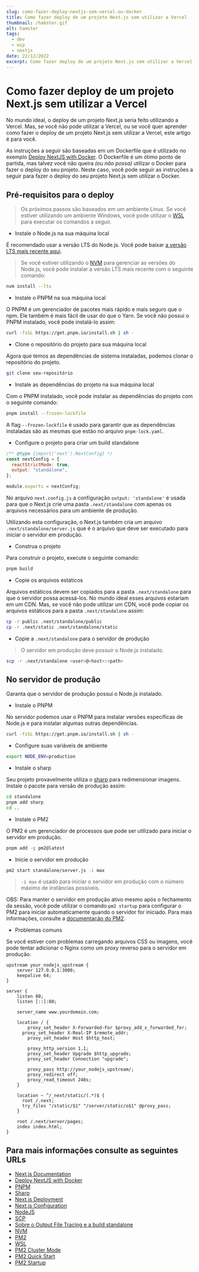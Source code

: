 ```yaml
---
slug: como-fazer-deploy-nextjs-sem-vercel-ou-docker
title: Como fazer deploy de um projeto Next.js sem utilizar a Vercel
thumbnail: /hamster.gif
alt: hamster
tags:
  - dev
  - wip
  - nextjs
date: 22/12/2022
excerpt: Como fazer deploy de um projeto Next.js sem utilizar a Vercel
---
```


# Como fazer deploy de um projeto Next.js sem utilizar a Vercel

No mundo ideal, o deploy de um projeto Next.js seria feito utilizando a Vercel. Mas, se você não pode utilizar a Vercel, ou se você quer aprender como fazer o deploy de um projeto Next.js sem utilizar a Vercel, este artigo é para você.

As instruções a seguir são baseadas em um Dockerfile que é utilizado no exemplo [Deploy NextJS with Docker](https://github.com/vercel/next.js/tree/canary/examples/with-docker). O Dockerfile é um ótimo ponto de partida, mas talvez você não queira _(ou não possa)_ utilizar o Docker para fazer o deploy do seu projeto. Neste caso, você pode seguir as instruções a seguir para fazer o deploy do seu projeto Next.js sem utilizar o Docker.

## Pré-requisitos para o deploy

> Os próximos passos são baseados em um ambiente Linux. Se você estiver utilizando um ambiente Windows, você pode utilizar o [WSL](https://learn.microsoft.com/pt-br/windows/wsl/install) para executar os comandos a seguir.

- Instale o Node.js na sua máquina local

É recomendado usar a versão LTS do Node.js. Você pode baixar [a versão LTS mais recente aqui](https://nodejs.org/en/download/).

> Se você estiver utilizando o [NVM](https://github.com/nvm-sh/nvm) para gerenciar as versões do Node.js, você pode instalar a versão LTS mais recente com o seguinte comando:

```bash
nvm install --lts
```

- Instale o PNPM na sua máquina local

O PNPM é um gerenciador de pacotes mais rápido e mais seguro que o npm. Ele também é mais fácil de usar do que o Yarn. Se você não possui o PNPM instalado, você pode instalá-lo assim:

```bash
curl -fsSL https://get.pnpm.io/install.sh | sh -
```

- Clone o repositório do projeto para sua máquina local

Agora que temos as dependências de sistema instaladas, podemos clonar o repositório do projeto.

```bash
git clone seu-repositório
```

- Instale as dependências do projeto na sua máquina local

Com o PNPM instalado, você pode instalar as dependências do projeto com o seguinte comando:

```bash
pnpm install --frozen-lockfile
```

A flag `--frozen-lockfile` é usado para garantir que as dependências instaladas são as mesmas que estão no arquivo `pnpm-lock.yaml`.

- Configure o projeto para criar um build standalone

```js
/** @type {import('next').NextConfig} */
const nextConfig = {
  reactStrictMode: true,
  output: "standalone",
};

module.exports = nextConfig;
```

No arquivo `next.config.js` a configuração `output: 'standalone'` é usada para que o Next.js crie uma pasta `.next/standalone` com apenas os arquivos necessários para um ambiente de produção.

Utilizando esta configuração, o Next.js também cria um arquivo `.next/standalone/server.js` que é o arquivo que deve ser executado para iniciar o servidor em produção.

- Construa o projeto

Para construir o projeto, execute o seguinte comando:

```bash
pnpm build
```

- Copie os arquivos estáticos

Arquivos estáticos devem ser copiados para a pasta `.next/standalone` para que o servidor possa acessá-los. No mundo ideal esses arquivos estariam em um CDN. Mas, se você não pode utilizar um CDN, você pode copiar os arquivos estáticos para a pasta `.next/standalone` assim:

```bash
cp -r public .next/standalone/public
cp -r .next/static .next/standalone/static
```

- Copie a `.next/standalone` para o servidor de produção

> O servidor em produção deve possuir o Node.js instalado.

```bash
scp -r .next/standalone <user>@<host>:<path>
```

## No servidor de produção

Garanta que o servidor de produção possui o Node.js instalado.

- Instale o PNPM

No servidor podemos usar o PNPM para instalar versões específicas de Node.js e para instalar algumas outras dependências.

```bash
curl -fsSL https://get.pnpm.io/install.sh | sh -
```

- Configure suas variáveis de ambiente

```bash
export NODE_ENV=production
```

- Instale o sharp

Seu projeto provavelmente utiliza o [sharp](https://sharp.pixelplumbing.com/) para redimensionar imagens. Instale o pacote para versão de produção assim:

```bash
cd standalone
pnpm add sharp
cd ..
```

- Instale o PM2

O PM2 é um gerenciador de processos que pode ser utilizado para iniciar o servidor em produção.

```bash
pnpm add -g pm2@latest
```

- Inicie o servidor em produção

```bash
pm2 start standalone/server.js -i max
```

> `-i max` é usado para iniciar o servidor em produção com o número máximo de instâncias possíveis.

OBS: Para manter o servidor em produção ativo mesmo após o fechamento da sessão, você pode utilizar o comando `pm2 startup` para configurar o PM2 para iniciar automaticamente quando o servidor for iniciado. Para mais informações, consulte a [documentação do PM2](https://pm2.keymetrics.io/docs/usage/startup/).

- Problemas comuns

Se você estiver com problemas carregando arquivos CSS ou imagens, você pode tentar adicionar o Nginx como um proxy reverso para o servidor em produção.

```nginx
upstream your_nodejs_upstream {
    server 127.0.0.1:3000;
    keepalive 64;
}

server {
    listen 80;
    listen [::]:80;

    server_name www.yourdomain.com;

    location / {
    	proxy_set_header X-Forwarded-For $proxy_add_x_forwarded_for;
      proxy_set_header X-Real-IP $remote_addr;
    	proxy_set_header Host $http_host;

    	proxy_http_version 1.1;
    	proxy_set_header Upgrade $http_upgrade;
    	proxy_set_header Connection "upgrade";

    	proxy_pass http://your_nodejs_upstream/;
    	proxy_redirect off;
    	proxy_read_timeout 240s;
    }

    location ~ ^/_next/static/(.*)$ {
      root /.next;
      try_files "/static/$1" "/server/static/o$1" @proxy_pass;
    }

    root /.next/server/pages;
    index index.html;
}
```

## Para mais informações consulte as seguintes URLs

- [Next.js Documentation](https://nextjs.org/docs)
- [Deploy NextJS with Docker](https://github.com/vercel/next.js/tree/canary/examples/with-docker)
- [PNPM](https://pnpm.io/)
- [Sharp](https://sharp.pixelplumbing.com/)
- [Next.js Deployment](https://nextjs.org/docs/deployment)
- [Next.js Configuration](https://nextjs.org/docs/api-reference/next.config.js/introduction)
- [NodeJS](https://nodejs.org/en/)
- [SCP](https://www.hostinger.com.br/tutoriais/usar-comando-scp-linux-para-transferir-arquivos)
- [Sobre o Output File Tracing e a build standalone](https://nextjs.org/docs/advanced-features/output-file-tracing)
- [NVM](https://github.com/nvm-sh/nvm)
- [PM2](https://pm2.keymetrics.io/)
- [WSL](https://learn.microsoft.com/pt-br/windows/wsl/install)
- [PM2 Cluster Mode](https://pm2.keymetrics.io/docs/usage/cluster-mode/)
- [PM2 Quick Start](https://pm2.keymetrics.io/docs/usage/quick-start/)
- [PM2 Startup](https://pm2.keymetrics.io/docs/usage/startup/)

```

```
